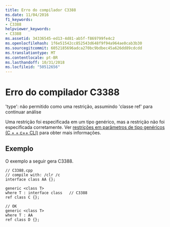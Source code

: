 ```yaml
---
title: Erro do compilador C3388
ms.date: 11/04/2016
f1_keywords:
- C3388
helpviewer_keywords:
- C3388
ms.assetid: 34336545-ed13-4d81-ab5f-f869799fe4c2
ms.openlocfilehash: 1f6e51542cc852543d648f9f94a964ae0cab3b30
ms.sourcegitcommit: 6052185696adca270bc9bdbec45a626dd89cdcdd
ms.translationtype: MT
ms.contentlocale: pt-BR
ms.lasthandoff: 10/31/2018
ms.locfileid: "50512656"
---
```

# <a name="compiler-error-c3388"></a>Erro do compilador C3388

'type': não permitido como uma restrição, assumindo 'classe ref' para continuar análise

Uma restrição foi especificada em um tipo genérico, mas a restrição não foi especificada corretamente. Ver [restrições em parâmetros de tipo genéricos (C + + c++ CLI)](../../windows/constraints-on-generic-type-parameters-cpp-cli.md) para obter mais informações.

## <a name="example"></a>Exemplo

O exemplo a seguir gera C3388.

```
// C3388.cpp
// compile with: /clr /c
interface class AA {};

generic <class T>
where T : interface class   // C3388
ref class C {};

// OK
generic <class T>
where T : AA
ref class D {};
```